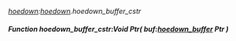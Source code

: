 _[hoedown](../../modules/hoedown/hoedown-module.md):[hoedown](../../modules/hoedown/hoedown-module.md).hoedown\_buffer\_cstr_
##### Function hoedown\_buffer\_cstr:Void Ptr( buf:[hoedown_buffer](../../modules/hoedown/hoedown-hoedown_buffer.md) Ptr )
